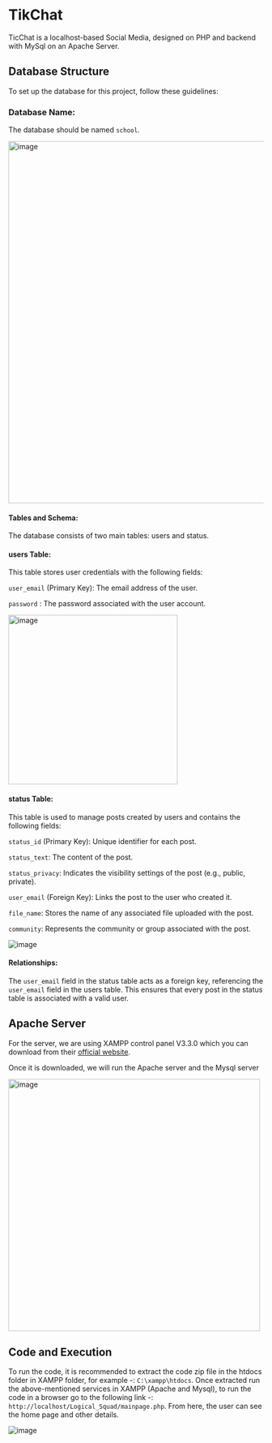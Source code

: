 # TikChat
 TicChat is a localhost-based Social Media, designed on PHP and backend with MySql on an Apache Server.

## Database Structure
To set up the database for this project, follow these guidelines:

### Database Name:
The database should be named `school`.

<img width="714" alt="image" src="https://github.com/user-attachments/assets/58d521ad-f703-4f92-9b9b-766160dce45b">

#### Tables and Schema:
The database consists of two main tables: users and status.

#### users Table:
This table stores user credentials with the following fields:

`user_email` (Primary Key): The email address of the user.

`password` : The password associated with the user account.

<img width="334" alt="image" src="https://github.com/user-attachments/assets/fa151cc8-3a4c-443d-8c1d-c33276fb4d3c">

#### status Table:
This table is used to manage posts created by users and contains the following fields:

`status_id` (Primary Key): Unique identifier for each post.

`status_text`: The content of the post.

`status_privacy`: Indicates the visibility settings of the post (e.g., public, private).

`user_email` (Foreign Key): Links the post to the user who created it.

`file_name`: Stores the name of any associated file uploaded with the post.

`community`: Represents the community or group associated with the post.

![image](https://github.com/user-attachments/assets/eda7df8d-f4c7-4e73-9b9b-3edebfe682b1)

#### Relationships: 
The `user_email` field in the status table acts as a foreign key, referencing the `user_email` field in the users table. This ensures that every post in the status table is associated with a valid user.


## Apache Server

For the server, we are using XAMPP control panel V3.3.0 which you can download from their [official website](https://www.apachefriends.org/download.html).

Once it is downloaded, we will run the Apache server and the Mysql server

<img width="497" alt="image" src="https://github.com/user-attachments/assets/60beef58-593b-4740-ab5b-e3e6e606fed3">

## Code and Execution

To run the code, it is recommended to extract the code zip file in the htdocs folder in XAMPP folder, for example -: `C:\xampp\htdocs`. Once extracted run the above-mentioned services in XAMPP (Apache and Mysql), to run the code in a browser go to the following link -: `http://localhost/Logical_Squad/mainpage.php`. From here, the user can see the home page and other details.

![image](https://github.com/user-attachments/assets/1c7ed9c3-78fc-435a-9586-e2f4c843bb1e)

